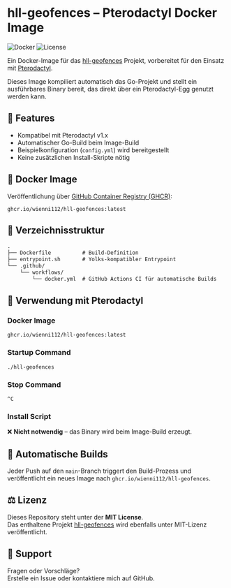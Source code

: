 # hll-geofences – Pterodactyl Docker Image

![Docker](https://img.shields.io/badge/Docker-Automated-blue?logo=docker)
![License](https://img.shields.io/github/license/wienni112/hll-geofences-image)

Ein Docker-Image für das [hll-geofences](https://github.com/2KU77B0N3S/hll-geofences) Projekt, vorbereitet für den Einsatz mit [Pterodactyl](https://pterodactyl.io/).

Dieses Image kompiliert automatisch das Go-Projekt und stellt ein ausführbares Binary bereit, das direkt über ein Pterodactyl-Egg genutzt werden kann.

## 🔧 Features

- Kompatibel mit Pterodactyl v1.x
- Automatischer Go-Build beim Image-Build
- Beispielkonfiguration (`config.yml`) wird bereitgestellt
- Keine zusätzlichen Install-Skripte nötig

## 🐳 Docker Image

Veröffentlichung über [GitHub Container Registry (GHCR)](https://ghcr.io/):

```
ghcr.io/wienni112/hll-geofences:latest
```

## 📁 Verzeichnisstruktur

```txt
.
├── Dockerfile          # Build-Definition
├── entrypoint.sh       # Yolks-kompatibler Entrypoint
└── .github/
    └── workflows/
        └── docker.yml  # GitHub Actions CI für automatische Builds
```

## 🚀 Verwendung mit Pterodactyl

### Docker Image

```
ghcr.io/wienni112/hll-geofences:latest
```

### Startup Command

```
./hll-geofences
```

### Stop Command

```
^C
```

### Install Script

❌ **Nicht notwendig** – das Binary wird beim Image-Build erzeugt.

## 🔄 Automatische Builds

Jeder Push auf den `main`-Branch triggert den Build-Prozess und veröffentlicht ein neues Image nach `ghcr.io/wienni112/hll-geofences`.

## ⚖️ Lizenz

Dieses Repository steht unter der **MIT License**.  
Das enthaltene Projekt [hll-geofences](https://github.com/2KU77B0N3S/hll-geofences) wird ebenfalls unter MIT-Lizenz veröffentlicht.

## 💬 Support

Fragen oder Vorschläge?  
Erstelle ein Issue oder kontaktiere mich auf GitHub.
